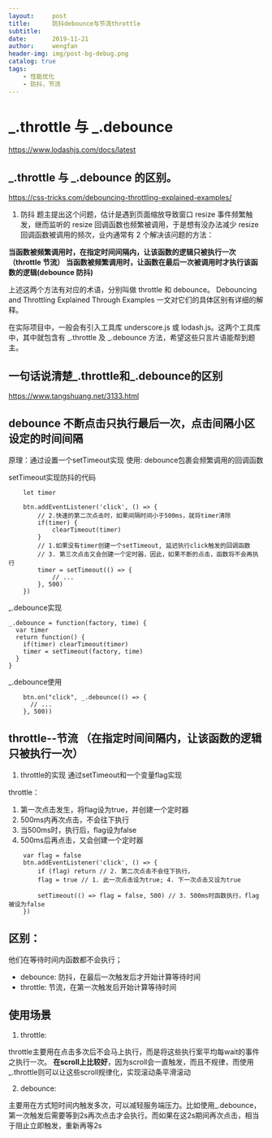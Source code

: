 ```yaml
---
layout:     post
title:      防抖debounce与节流throttle
subtitle:   
date:       2019-11-21
author:     wengfan
header-img: img/post-bg-debug.png
catalog: true
tags:
    - 性能优化
    - 防抖，节流
---
```


# _.throttle 与 _.debounce 
https://www.lodashjs.com/docs/latest

 ## _.throttle 与 _.debounce 的区别。
https://css-tricks.com/debouncing-throttling-explained-examples/
1. 防抖
题主提出这个问题，估计是遇到页面缩放导致窗口 resize 事件频繁触发，继而监听的 resize 回调函数也频繁被调用，于是想有没办法减少 resize 回调函数被调用的频次，业内通常有 2 个解决该问题的方法：

**当函数被频繁调用时，在指定时间间隔内，让该函数的逻辑只被执行一次（throttle 节流）**
**当函数被频繁调用时，让函数在最后一次被调用时才执行该函数的逻辑(debounce 防抖)**

上述这两个方法有对应的术语，分别叫做 throttle 和 debounce。
Debouncing and Throttling Explained Through Examples 一文对它们的具体区别有详细的解释。

在实际项目中，一般会有引入工具库 underscore.js 或 lodash.js。这两个工具库中，其中就包含有 _.throttle 及 _.debounce 方法，希望这些只言片语能帮到题主。


## 一句话说清楚_.throttle和_.debounce的区别
https://www.tangshuang.net/3133.html

## debounce 不断点击只执行最后一次，点击间隔小区设定的时间间隔
原理：通过设置一个setTimeout实现
使用: debounce包裹会频繁调用的回调函数

setTimeout实现防抖的代码
```
    let timer

    btn.addEventListener('click', () => {
        // 2.快速的第二次点击时，如果间隔时间小于500ms，就将timer清除
        if(timer) {
            clearTimeout(timer)
        }
        // 1.如果没有timer创建一个setTimeout, 延迟执行click触发的回调函数
        // 3. 第三次点击又会创建一个定时器，因此，如果不断的点击，函数将不会再执行
        timer = setTimeout(() => {
            // ...
        }, 500)
    })
```

_.debounce实现
```
_.debounce = function(factory, time) {
  var timer
  return function() {
    if(timer) clearTimeout(timer)
    timer = setTimeout(factory, time)
  }
}
```
_.debounce使用
```
    btn.on("click", _.debounce(() => {
      // ...
    }, 500))
```

## throttle--节流 （在指定时间间隔内，让该函数的逻辑只被执行一次）

1. throttle的实现
    通过setTimeout和一个变量flag实现
    
throttle：
1. 第一次点击发生，将flag设为true，并创建一个定时器
2. 500ms内再次点击，不会往下执行
3. 当500ms时，执行后，flag设为false
4. 500ms后再点击，又会创建一个定时器
```
    var flag = false
    btn.addEventListener('click', () => {
        if (flag) return // 2. 第二次点击不会往下执行，
        flag = true // 1. 此一次点击设为true; 4. 下一次点击又设为true

        setTimeout(() => flag = false, 500) // 3. 500ms时函数执行，flag被设为false
    })
```

## 区别：
他们在等待时间内函数都不会执行；

- debounce: 防抖，在最后一次触发后才开始计算等待时间
- throttle: 节流，在第一次触发后开始计算等待时间

## 使用场景
1. throttle:

throttle主要用在点击多次后不会马上执行，而是将这些执行案平均每wait的事件之执行一次。
**在scroll上比较好**，因为scroll会一直触发，而且不规律，而使用_.throttle则可以让这些scroll规律化，实现滚动条平滑滚动

2. debounce:

主要用在方式短时间内触发多次，可以减轻服务端压力。比如使用_.debounce，第一次触发后需要等到2s再次点击才会执行。而如果在这2s期间再次点击，相当于阻止立即触发，重新再等2s
